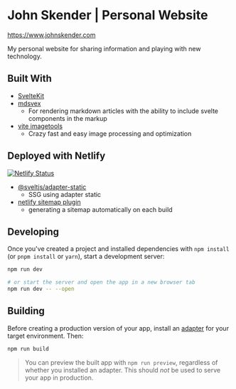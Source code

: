 # John Skender | Personal Website

https://www.johnskender.com

My personal website for sharing information and playing with new technology.

## Built With

- [SvelteKit](https://kit.svelte.dev/)
- [mdsvex](https://kit.svelte.dev/)
  - For rendering markdown articles with the ability to include svelte components in the markup
- [vite imagetools](https://github.com/JonasKruckenberg/imagetools)
  - Crazy fast and easy image processing and optimization

## Deployed with Netlify

[![Netlify Status](https://api.netlify.com/api/v1/badges/e3a84d5e-7cde-4de6-9041-4d5e7d4e83ec/deploy-status)](https://app.netlify.com/sites/johnskender/deploys)

- [@sveltjs/adapter-static](https://github.com/sveltejs/kit/tree/master/packages/adapter-static)
  - SSG using adapter static
- [netlify sitemap plugin](https://github.com/netlify-labs/netlify-plugin-sitemap)
  - generating a sitemap automatically on each build

## Developing

Once you've created a project and installed dependencies with `npm install` (or `pnpm install` or `yarn`), start a development server:

```bash
npm run dev

# or start the server and open the app in a new browser tab
npm run dev -- --open
```

## Building

Before creating a production version of your app, install an [adapter](https://kit.svelte.dev/docs#adapters) for your target environment. Then:

```bash
npm run build
```

> You can preview the built app with `npm run preview`, regardless of whether you installed an adapter. This should _not_ be used to serve your app in production.
